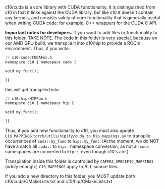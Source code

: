 c10/cuda is a core library with CUDA functionality.  It is distinguished
from c10 in that it links against the CUDA library, but like c10 it doesn't
contain any kernels, and consists solely of core functionality that is generally
useful when writing CUDA code; for example, C++ wrappers for the CUDA C API.

**Important notes for developers.** If you want to add files or functionality
to this folder, TAKE NOTE.  The code in this folder is very special,
because on our AMD GPU build, we transpile it into c10/hip to provide a
ROCm environment.  Thus, if you write:

```py
// c10/cuda/CUDAFoo.h
namespace c10 { namespace cuda {

void my_func();

}}
```

this will get transpiled into:


```py
// c10/hip/HIPFoo.h
namespace c10 { namespace hip {

void my_func();

}}
```

Thus, if you add new functionality to c10, you must also update `C10_MAPPINGS`
`torch/utils/hipify/cuda_to_hip_mappings.py` to transpile
occurrences of `cuda::my_func` to `hip::my_func`.  (At the moment,
we do NOT have a catch all `cuda::` to `hip::` namespace conversion,
as not all `cuda` namespaces are converted to `hip::`, even though
c10's are.)

Transpilation inside this folder is controlled by `CAFFE2_SPECIFIC_MAPPINGS`
(oddly enough.)  `C10_MAPPINGS` apply to ALL source files.

If you add a new directory to this folder, you MUST update both
c10/cuda/CMakeLists.txt and c10/hip/CMakeLists.txt

